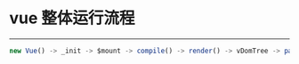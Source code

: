 # vue 整体运行流程

---

```js
new Vue() -> _init -> $mount -> compile() -> render() -> vDomTree -> patch() -> Dom
```
